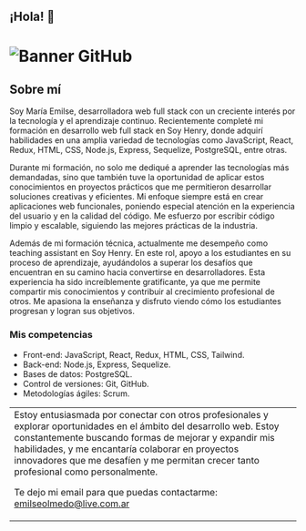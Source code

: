 ## ¡Hola! 👋

# ![Banner GitHub](https://github.com/EmilseOlmedo/EmilseOlmedo/assets/128452774/e9cdfbb1-6ae6-483d-9c9d-6fb92b59e522)

## Sobre mí

Soy María Emilse, desarrolladora web full stack con un creciente interés por la tecnología y el aprendizaje continuo. Recientemente completé mi formación en desarrollo web full stack en Soy Henry, donde adquirí habilidades en una amplia variedad de tecnologías como JavaScript, React, Redux, HTML, CSS, Node.js, Express, Sequelize, PostgreSQL, entre otras.

Durante mi formación, no solo me dediqué a aprender las tecnologías más demandadas, sino que también tuve la oportunidad de aplicar estos conocimientos en proyectos prácticos que me permitieron desarrollar soluciones creativas y eficientes. Mi enfoque siempre está en crear aplicaciones web funcionales, poniendo especial atención en la experiencia del usuario y en la calidad del código. Me esfuerzo por escribir código limpio y escalable, siguiendo las mejores prácticas de la industria.

Además de mi formación técnica, actualmente me desempeño como teaching assistant en Soy Henry. En este rol, apoyo a los estudiantes en su proceso de aprendizaje, ayudándolos a superar los desafíos que encuentran en su camino hacia convertirse en desarrolladores. Esta experiencia ha sido increíblemente gratificante, ya que me permite compartir mis conocimientos y contribuir al crecimiento profesional de otros. Me apasiona la enseñanza y disfruto viendo cómo los estudiantes progresan y logran sus objetivos.

### Mis competencias

- Front-end: JavaScript, React, Redux, HTML, CSS, Tailwind.
- Back-end: Node.js, Express, Sequelize.
- Bases de datos: PostgreSQL.
- Control de versiones: Git, GitHub.
- Metodologías ágiles: Scrum.


<table>
<tr>
<td>
  Estoy entusiasmada por conectar con otros profesionales y explorar oportunidades en el ámbito del desarrollo web. Estoy constantemente buscando formas de mejorar y expandir mis habilidades, y me encantaría colaborar en proyectos innovadores que me desafíen y me permitan crecer tanto profesional como personalmente.

Te dejo mi email para que puedas contactarme: emilseolmedo@live.com.ar
</td>
</tr>
</table>



